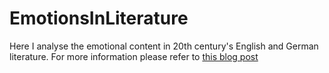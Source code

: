 # EmotionsInLiterature

Here I analyse the emotional content in 20th century's English and German literature. For more information please refer to [this blog post](http://sokratispapadopoulos.com/journal/literature-emotions.html)
